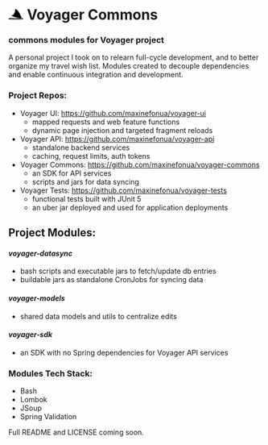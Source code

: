 # <img src="voyager-models/src/main/resources/images/logo.svg" width="30"> Voyager Commons
### commons modules for Voyager project
A personal project I took on to relearn full-cycle development, and to better organize my travel wish list. Modules created to decouple dependencies and enable continuous integration and development.

### Project Repos:
- Voyager UI: https://github.com/maxinefonua/voyager-ui
  - mapped requests and web feature functions
  - dynamic page injection and  targeted fragment reloads
- Voyager API: https://github.com/maxinefonua/voyager-api
  - standalone backend services
  - caching, request limits, auth tokens
- Voyager Commons: https://github.com/maxinefonua/voyager-commons
  - an SDK for API services
  - scripts and jars for data syncing
- Voyager Tests: https://github.com/maxinefonua/voyager-tests
  - functional tests built with JUnit 5
  - an uber jar deployed and used for application deployments

## Project Modules:
#### <i>voyager-datasync</i>
- bash scripts and executable jars to fetch/update db entries
- buildable jars as standalone CronJobs for syncing data
#### <i>voyager-models</i>
- shared data models and utils to centralize edits
#### <i>voyager-sdk</i>
- an SDK with no Spring dependencies for Voyager API services

### Modules Tech Stack:
- Bash
- Lombok
- JSoup
- Spring Validation


Full README and LICENSE coming soon.